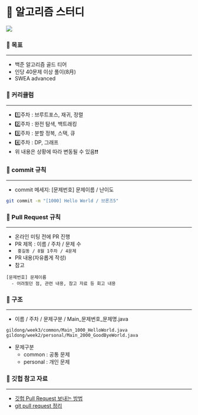 # :potato: 알고리즘 스터디
<img src="https://img.shields.io/badge/JAVA-007396?style=flat&logo=Java&logoColor=white"/>
  
### :pushpin: 목표
***
  * 백준 알고리즘 골드 티어
  * 인당 40문제 이상 풀이(8月)
  * SWEA advanced
  
### :pushpin: 커리큘럼
***
  * :one:주차 : 브루트포스, 재귀, 정렬
  * :two:주차 : 완전 탐색, 백트래킹
  * :three:주차 : 분할 정복, 스택, 큐
  * :four:주차 : DP, 그래프
  * 위 내용은 상황에 따라 변동될 수 있음:exclamation::exclamation:
  
### :pushpin: commit 규칙
***
  * commit 메세지: [문제번호] 문제이름 / 난이도
  ```bash
  git commit -m "[1000] Hello World / 브론즈5"
  ```
  
### :pushpin: Pull Request 규칙
***
  * 온라인 미팅 전에 PR 진행
  * PR 제목 : 이름 / 주차 / 문제 수
  * <code> 홍길동 / 8월 1주차 / 4문제 </code>
  * PR 내용(자유롭게 작성)
  * 참고
  ```
  [문제번호] 문제이름
    - 어려웠던 점, 관련 내용, 참고 자료 등 회고 내용
  ```
  
### :pushpin: 구조
***
  * 이름 / 주차 / 문제구분 / Main_문제번호_문제명.java
  ```
  gildong/week3/common/Main_1000_HelloWorld.java
  gildong/week2/personal/Main_2000_GoodByeWorld.java
  ```
  * 문제구분
    + common : 공통 문제
    + personal : 개인 문제
  
### :pushpin: 깃헙 참고 자료
***
  * [깃헙 Pull Request 보내는 방법](https://inpa.tistory.com/entry/GIT-%E2%9A%A1%EF%B8%8F-%EA%B9%83%ED%97%99-PRPull-Request-%EB%B3%B4%EB%82%B4%EB%8A%94-%EB%B0%A9%EB%B2%95-folk-issue#%EC%BD%94%EB%93%9C_%EA%B8%B0%EC%97%AC_%EC%9B%90%EB%A6%AC_(Fork_%EC%99%80_Pull_Request_(PR)))
  * [git pull request 정리](https://dkmqflx.github.io/development/2021/04/17/git-pr/)

